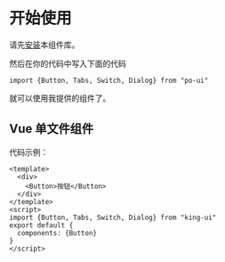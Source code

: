 # 开始使用
 请先[安装](#/doc/install)本组件库。

 然后在你的代码中写入下面的代码

 ```
 import {Button, Tabs, Switch, Dialog} from "po-ui"
 ```

 就可以使用我提供的组件了。

 ## Vue 单文件组件

 代码示例：

 ```
 <template>
   <div>
     <Button>按钮</Button>
   </div>
 </template>
 <script>
 import {Button, Tabs, Switch, Dialog} from "king-ui"
 export default {
   components: {Button}
 }
 </script>
 ```